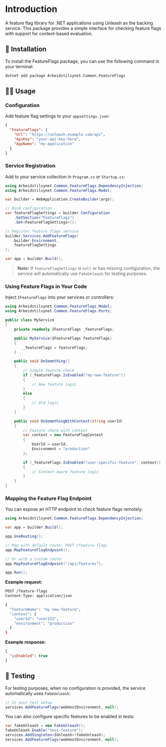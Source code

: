 # Introduction

A feature flag library for .NET applications using Unleash as the backing service. This package provides a simple interface for checking feature flags with support for context-based evaluation.

## 📖 Installation

To install the FeatureFlags package, you can use the following command in your terminal:

```bash
dotnet add package Arbeidstilsynet.Common.FeatureFlags
```

## 🧑‍💻 Usage

### Configuration

Add feature flag settings to your `appsettings.json`:

```json
{
  "FeatureFlags": {
    "Url": "https://unleash.example.com/api",
    "ApiKey": "your-api-key-here",
    "AppName": "my-application"
  }
}
```

### Service Registration

Add to your service collection in `Program.cs` or `Startup.cs`:

```csharp
using Arbeidstilsynet.Common.FeatureFlags.DependencyInjection;
using Arbeidstilsynet.Common.FeatureFlags.Model;

var builder = WebApplication.CreateBuilder(args);

// Bind configuration
var featureFlagSettings = builder.Configuration
    .GetSection("FeatureFlags")
    .Get<FeatureFlagSettings>();

// Register feature flags service
builder.Services.AddFeatureFlags(
    builder.Environment,
    featureFlagSettings
);

var app = builder.Build();
```

> **Note:** If `featureFlagSettings` is `null` or has missing configuration, the service will automatically use `FakeUnleash` for testing purposes.

### Using Feature Flags in Your Code

Inject `IFeatureFlags` into your services or controllers:

```csharp
using Arbeidstilsynet.Common.FeatureFlags.Model;
using Arbeidstilsynet.Common.FeatureFlags.Ports;

public class MyService
{
    private readonly IFeatureFlags _featureFlags;

    public MyService(IFeatureFlags featureFlags)
    {
        _featureFlags = featureFlags;
    }

    public void DoSomething()
    {
        // Simple feature check
        if (_featureFlags.IsEnabled("my-new-feature"))
        {
            // New feature logic
        }
        else
        {
            // Old logic
        }
    }

    public void DoSomethingWithContext(string userId)
    {
        // Feature check with context
        var context = new FeatureFlagContext
        {
            UserId = userId,
            Environment = "production"
        };

        if (_featureFlags.IsEnabled("user-specific-feature", context))
        {
            // Context-aware feature logic
        }
    }
}
```

### Mapping the Feature Flag Endpoint

You can expose an HTTP endpoint to check feature flags remotely:

```csharp
using Arbeidstilsynet.Common.FeatureFlags.DependencyInjection;

var app = builder.Build();

app.UseRouting();

// Map with default route: POST /feature-flags
app.MapFeatureFlagEndpoint();

// Or with a custom route:
app.MapFeatureFlagEndpoint("/api/features");

app.Run();
```

**Example request:**

```bash
POST /feature-flags
Content-Type: application/json

{
  "featureName": "my-new-feature",
  "context": {
    "userId": "user123",
    "environment": "production"
  }
}
```

**Example response:**

```json
{
  "isEnabled": true
}
```

## 🧪 Testing

For testing purposes, when no configuration is provided, the service automatically uses `FakeUnleash`:

```csharp
// In your test setup
services.AddFeatureFlags(webHostEnvironment, null);
```

You can also configure specific features to be enabled in tests:

```csharp
var fakeUnleash = new FakeUnleash();
fakeUnleash.Enable("test-feature");
services.AddSingleton<IUnleash>(fakeUnleash);
services.AddFeatureFlags(webHostEnvironment, null);
```
